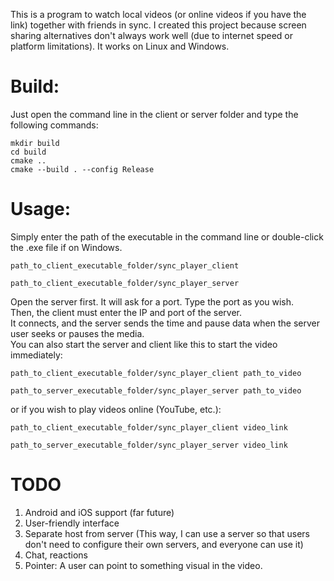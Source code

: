 This is a program to watch local videos (or online videos if you have the link) together with friends in sync.
I created this project because screen sharing alternatives don't always work well (due to internet speed or platform limitations).
It works on Linux and Windows.
# Build:
Just open the command line in the client or server folder and type the following commands:
```commandline
mkdir build
cd build
cmake ..
cmake --build . --config Release
```
# Usage:
Simply enter the path of the executable in the command line or double-click the .exe file if on Windows.  
```commandline
path_to_client_executable_folder/sync_player_client
```
```commandline
path_to_client_executable_folder/sync_player_server
```
Open the server first. It will ask for a port. Type the port as you wish.  
Then, the client must enter the IP and port of the server.  
It connects, and the server sends the time and pause data when the server user seeks or pauses the media.  
You can also start the server and client like this to start the video immediately:  
```commandline
path_to_client_executable_folder/sync_player_client path_to_video
```
```commandline
path_to_server_executable_folder/sync_player_server path_to_video
```
or if you wish to play videos online (YouTube, etc.):  
```commandline
path_to_client_executable_folder/sync_player_client video_link
```
```commandline
path_to_server_executable_folder/sync_player_server video_link
```

# TODO
1. Android and iOS support (far future)
2. User-friendly interface  
3. Separate host from server (This way, I can use a server so that users don't need to configure their own servers, and everyone can use it)
4. Chat, reactions
5. Pointer: A user can point to something visual in the video.